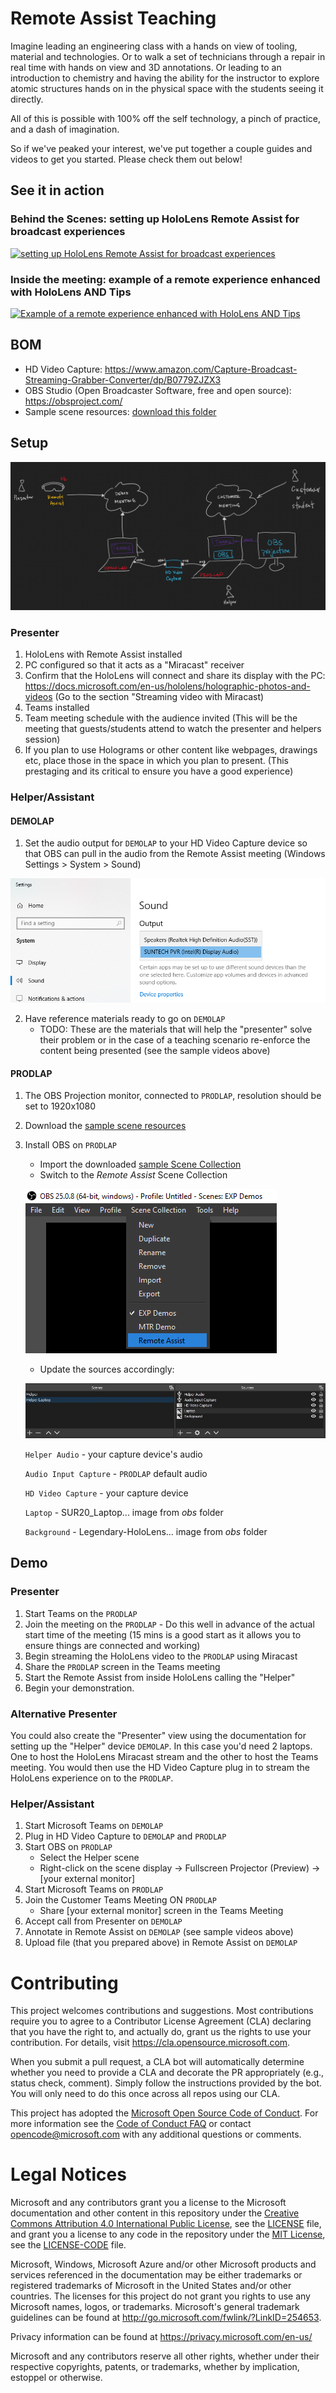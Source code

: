# Remote Assist Teaching
Imagine leading an engineering class with a hands on view of tooling, material and technologies. Or to walk a set of technicians through a repair in real time with hands on view and 3D annotations. Or leading to an introduction to chemistry and having the ability for the instructor to explore atomic structures hands on in the physical space with the students seeing it directly.

All of this is possible with 100% off the self technology, a pinch of practice, and a dash of imagination.

So if we've peaked your interest, we've put together a couple guides and videos to get you started. Please check them out below!

## See it in action
### Behind the Scenes: setting up HoloLens Remote Assist for broadcast experiences
[![setting up HoloLens Remote Assist for broadcast experiences](https://img.youtube.com/vi/RvPAwxWfis8/0.jpg)](https://youtu.be/RvPAwxWfis8 "Setting up HoloLens Remote Assist for broadcast experiences")

### Inside the meeting: example of a remote experience enhanced with HoloLens AND Tips
[![Example of a remote experience enhanced with HoloLens AND Tips](https://img.youtube.com/vi/PgDWJ7sMgJ0/0.jpg)](https://youtu.be/PgDWJ7sMgJ0 "Example of a remote experience enhanced with HoloLens AND Tips")

## BOM
- HD Video Capture: https://www.amazon.com/Capture-Broadcast-Streaming-Grabber-Converter/dp/B0779ZJZX3
- OBS Studio (Open Broadcaster Software, free and open source): https://obsproject.com/
- Sample scene resources: [download this folder](/obs)

## Setup
![Setup diagram](images/Setup.png)

### Presenter
1. HoloLens with Remote Assist installed
2. PC configured so that it acts as a "Miracast" receiver
3. Confirm that the HoloLens will connect and share its display with the PC: https://docs.microsoft.com/en-us/hololens/holographic-photos-and-videos (Go to the section "Streaming video with Miracast)
4. Teams installed
5. Team meeting schedule with the audience invited (This will be the meeting that guests/students attend to watch the presenter and helpers session)
6. If you plan to use Holograms or other content like webpages, drawings etc, place those in the space in which you plan to present. (This prestaging and its critical to ensure you have a good experience)

### Helper/Assistant
#### DEMOLAP
1. Set the audio output for `DEMOLAP` to your HD Video Capture device so that OBS can pull in the audio from the Remote Assist meeting (Windows Settings > System > Sound)

![Sound settings](images/DEMOLAP-audio.png)

2. Have reference materials ready to go on `DEMOLAP`
	- TODO: These are the materials that will help the "presenter" solve their problem or in the case of a teaching scenario re-enforce the content being presented (see the sample videos above) 

#### PRODLAP
1. The OBS Projection monitor, connected to `PRODLAP`, resolution should be set to 1920x1080
2. Download the [sample scene resources](/obs)
3. Install OBS on `PRODLAP`
	- Import the downloaded [sample Scene Collection](/obs/SceneCollection-Remote_Assist.json)
	- Switch to the *Remote Assist* Scene Collection
	
	![OBS switch scene](images/OBS-switch-scene.png)

	- Update the sources accordingly:

	![OBS sources](images/OBS-sources.jpg)

	`Helper Audio` - your capture device's audio

	`Audio Input Capture` - `PRODLAP` default audio

	`HD Video Capture` - your capture device

	`Laptop` - SUR20_Laptop... image from *obs* folder

	`Background` - Legendary-HoloLens... image from *obs* folder

## Demo
### Presenter
1. Start Teams on the `PRODLAP`
2. Join the meeting on the `PRODLAP` - Do this well in advance of the actual start time of the meeting (15 mins is a good start as it allows you to ensure things are connected and working)
3. Begin streaming the HoloLens video to the `PRODLAP` using Miracast
4. Share the `PRODLAP` screen in the Teams meeting 
5. Start the Remote Assist from inside HoloLens calling the "Helper"
6. Begin your demonstration. 

### Alternative Presenter
You could also create the "Presenter" view using the documentation for setting up the "Helper" device `DEMOLAP`. In this case you'd need 2 laptops. One to host the HoloLens Miracast stream and the other to host the Teams meeting. You would then use the HD Video Capture plug in to stream the HoloLens experience on to the `PRODLAP`.  
	
### Helper/Assistant
1. Start Microsoft Teams on `DEMOLAP`
2. Plug in HD Video Capture to `DEMOLAP` and `PRODLAP`
3. Start OBS on `PRODLAP`
	- Select the Helper scene
	- Right-click on the scene display -> Fullscreen Projector (Preview) -> [your external monitor]
4. Start Microsoft Teams on `PRODLAP`
5. Join the Customer Teams Meeting ON `PRODLAP`
	- Share [your external monitor] screen in the Teams Meeting
6. Accept call from Presenter on `DEMOLAP`
7. Annotate in Remote Assist on `DEMOLAP` (see sample videos above)
8. Upload file (that you prepared above) in Remote Assist on `DEMOLAP`


# Contributing

This project welcomes contributions and suggestions.  Most contributions require you to agree to a
Contributor License Agreement (CLA) declaring that you have the right to, and actually do, grant us
the rights to use your contribution. For details, visit https://cla.opensource.microsoft.com.

When you submit a pull request, a CLA bot will automatically determine whether you need to provide
a CLA and decorate the PR appropriately (e.g., status check, comment). Simply follow the instructions
provided by the bot. You will only need to do this once across all repos using our CLA.

This project has adopted the [Microsoft Open Source Code of Conduct](https://opensource.microsoft.com/codeofconduct/).
For more information see the [Code of Conduct FAQ](https://opensource.microsoft.com/codeofconduct/faq/) or
contact [opencode@microsoft.com](mailto:opencode@microsoft.com) with any additional questions or comments.

# Legal Notices

Microsoft and any contributors grant you a license to the Microsoft documentation and other content
in this repository under the [Creative Commons Attribution 4.0 International Public License](https://creativecommons.org/licenses/by/4.0/legalcode),
see the [LICENSE](LICENSE) file, and grant you a license to any code in the repository under the [MIT License](https://opensource.org/licenses/MIT), see the
[LICENSE-CODE](LICENSE-CODE) file.

Microsoft, Windows, Microsoft Azure and/or other Microsoft products and services referenced in the documentation
may be either trademarks or registered trademarks of Microsoft in the United States and/or other countries.
The licenses for this project do not grant you rights to use any Microsoft names, logos, or trademarks.
Microsoft's general trademark guidelines can be found at http://go.microsoft.com/fwlink/?LinkID=254653.

Privacy information can be found at https://privacy.microsoft.com/en-us/

Microsoft and any contributors reserve all other rights, whether under their respective copyrights, patents,
or trademarks, whether by implication, estoppel or otherwise.